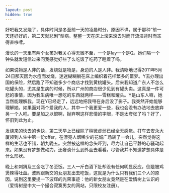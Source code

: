 ```yaml
---
layout: post
hidden: true
---
```

好吧我又发烧了，具体时间是冬至前一天的凌晨时分，原因不详，属于那种“前一天还好好的，第二天就悲剧”型病。整整一天在床上滚来滚去时而汗流浃背时而冻得直哆嗦。

漫长的一天里有两个女孩对我关心得无微不至，一个是lay一个是Q。她们隔一个钟头就发短信过来问我感觉好些了么吃饭了吃药了睡着了吗。

如果说物是人非的话，发烧就是物是，身边的人是人非。我清晰地记得2011年5月24日那天因为水痘而发烧，迷迷糊糊躺在床上编织着花样繁多的噩梦。Y去办理出国的保险，然后跑了不知道多少个商店才找到黄桃罐头。后来我知道广东人不怎么吃罐头的，尤其是生病的时候，所以广州的商店很少见到有罐头卖。这真是一件可悲的事情，因为我生病唯一想吃的东西就两样——雪糕和罐头。Y是山东人嘛，她当然能理解我。现在Y已经走了，远远地把我甩在身后没了影子。我突然开始能够理解她。如果面对两个爱我的人，其中一个我更爱一些，我也会没有办法地去放弃另一个人吧。要是加之以恨啊，抛弃啊这样悲情的字眼，不是太夸张了吗？好了，怀旧到此为止。

发烧来的快去的也快，第二天早上已经除了稍微虚弱已经全无感觉。打车去安永大厦领到人生中第一份offer，在漂亮人烟稀少的花城广场转了一会儿，突然觉得这样的生活也不错，朝九晚五。突然被这样的念头吓到，尽力让自己平静的心骚动起来。如果没有梦想做动力，还奢谈什么到外面去看看。尽管我并不知道梦想具体是什么形状。

晚上和刺猬及三金吃了冬至饭。三人一斤白酒下肚却没有任何明显反应，倒是被鸡煲辣得吐血。波辉跟新交的女朋友出去吃饭，这就是为什么只有我们三个人的原因。说到这里要提一下波辉的光荣事迹：他的新女朋友竟然是在爱情树上认识的（爱情树是中大一个撮合寂寞男女的网站，只限校友注册）。
